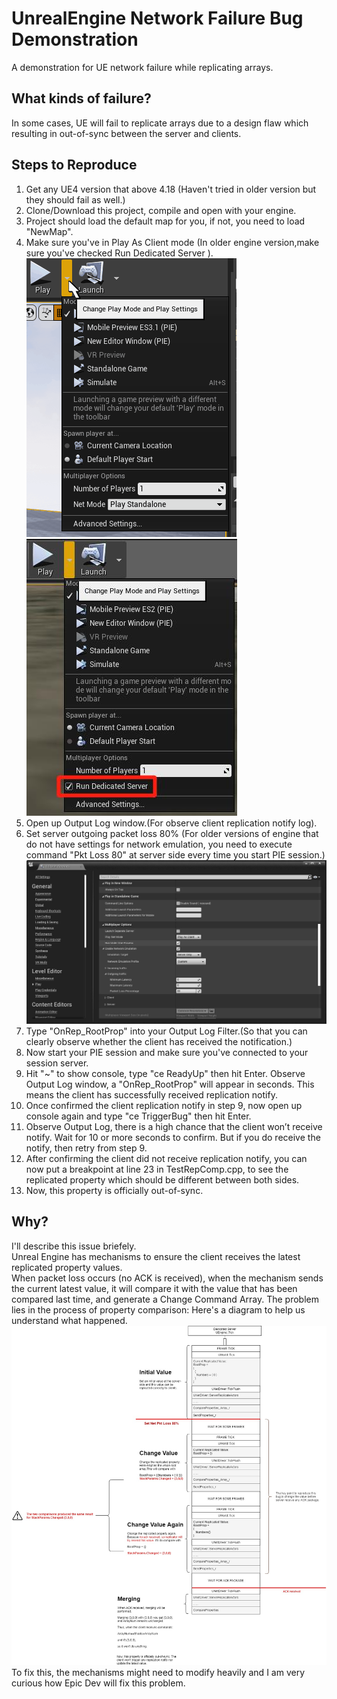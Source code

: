 # UnrealEngine Network Failure Bug Demonstration
A demonstration for UE network failure while replicating arrays.

## What kinds of failure?
In some cases, UE will fail to replicate arrays due to a design flaw which resulting in out-of-sync between the server and clients.  
## Steps to Reproduce
1. Get any UE4 version that above 4.18 (Haven't tried in older version but they should fail as well.)
2. Clone/Download this project, compile and open with your engine.
3. Project should load the default map for you, if not, you need to load "NewMap".
4. Make sure you've in Play As Client mode (In older engine version,make sure you've checked Run Dedicated Server ).
![](https://github.com/NexusEast/UnrealEngineNetworkFailureBug/blob/master/NetworkFailureBug/img/ds.gif)
![](https://github.com/NexusEast/UnrealEngineNetworkFailureBug/blob/master/NetworkFailureBug/img/2.jpg)
5. Open up Output Log window.(For observe client replication notify log).
6. Set server outgoing packet loss 80% (For older versions of engine that do not have settings for network emulation, you need to execute command "Pkt Loss 80" at server side every time you start PIE session.)
![](https://github.com/NexusEast/UnrealEngineNetworkFailureBug/blob/master/NetworkFailureBug/img/pktls.jpg)
7. Type "OnRep_RootProp" into your Output Log Filter.(So that you can clearly observe whether the client has received the notification.)
8. Now start your PIE session and make sure you've connected to your session server.
9. Hit "~" to show console, type "ce ReadyUp" then hit Enter. Observe Output Log window, a "OnRep_RootProp" will appear in seconds. This means the client has successfully received replication notify.
10. Once confirmed the client replication notify in step 9, now open up console again and type "ce TriggerBug" then hit Enter.
11. Observe Output Log, there is a high chance that the client won’t receive notify. Wait for 10 or more seconds to confirm. But if you do receive the notify, then retry from step 9.
12. After confirming the client did not receive replication notify, you can now put a breakpoint at line 23 in TestRepComp.cpp, to see the replicated property which should be different between both sides.
13. Now, this property is officially out-of-sync.
## Why?
I'll describe this issue briefely.  
Unreal Engine has mechanisms to ensure the client receives the latest replicated property values.  
When packet loss occurs (no ACK is received), when the mechanism sends the current latest value, it will compare it with the value that has been compared last time, and generate a Change Command Array.
The problem lies in the process of property comparison: 
Here's a diagram to help us understand what happened.  
![](https://github.com/NexusEast/UnrealEngineNetworkFailureBug/blob/master/NetworkFailureBug/img/dsbug.jpg)
To fix this, the mechanisms might need to modify heavily and I am very curious how Epic Dev will fix this problem.

